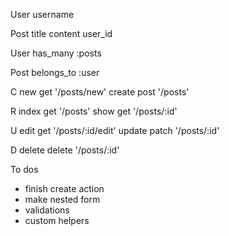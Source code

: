 User
username

Post
title 
content
user_id


User
has_many :posts


Post
belongs_to :user


C
new get '/posts/new'
create post '/posts'

R
index get '/posts'
show get '/posts/:id'

U
edit get '/posts/:id/edit'
update patch '/posts/:id'

D
delete delete '/posts/:id'

To dos
- finish create action
- make nested form
- validations
- custom helpers